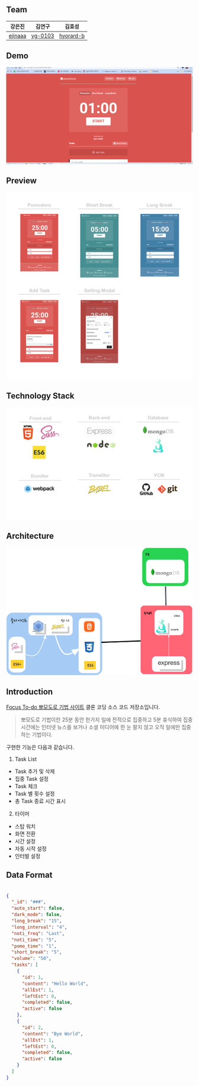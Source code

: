 ## Team

|강은진|김연구|김효성|
|---|---|---|
|[ejinaaa](https://github.com/ejinaaa)|[yg-0103](https://github.com/yg-0103)|[hyorard-b](https://github.com/hyorard-b)|

## Demo

![데모](./assets/demo.gif)

## Preview

![사이트 프리뷰](./assets/preview.PNG)

## Technology Stack

![기술 스택](./assets/stack.PNG)

## Architecture

![프로젝트 내부 구조](./assets/prjDiagram.PNG)


## Introduction

[Focus To-do 뽀모도로 기법 사이트](https://pomofocus.io/) 클론 코딩 소스 코드 저장소입니다.

>뽀모도로 기법이란 25분 동안 한가지 일에 전적으로 집중하고 5분 휴식하여 집중시간에는 인터넷 뉴스를 보거나 소셜 미디어에 한 눈 팔지 않고 오직 일에만 집중하는 기법이다.

구현한 기능은 다음과 같습니다.

1. Task List

  - Task 추가 및 삭제
  - 집중 Task 설정
  - Task 체크
  - Task 별 횟수 설정
  - 총 Task 종료 시간 표시

2. 타이머

  - 스탑 워치
  - 화면 전환
  - 시간 설정
  - 자동 시작 설정
  - 인터벌 설정

## Data Format

```json

{
  "_id": "###",
  "auto_start": false,
  "dark_mode": false,
  "long_break": "15",
  "long_interval": "4",
  "noti_freq": "Last",
  "noti_time": "5",
  "pomo_time": "1",
  "short_break": "5",
  "volume": "50",
  "tasks": [
    {
      "id": 1,
      "content": "Hello World",
      "allEst": 1,
      "leftEst": 0,
      "completed": false,
      "active": false
    },
    {
      "id": 2,
      "content": "Bye World",
      "allEst": 1,
      "leftEst": 0,
      "completed": false,
      "active": false
    }
  ]
}

```